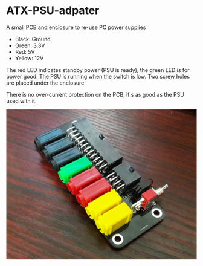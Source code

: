 # ATX-PSU-adpater
A small PCB and enclosure to re-use PC power supplies

- Black: Ground
- Green: 3.3V
- Red: 5V
- Yellow: 12V

The red LED indicates standby power (PSU is ready), the green LED is for power good. The PSU is running when the switch is low.
Two screw holes are placed under the enclosure.

There is no over-current protection on the PCB, it's as good as the PSU used with it.

![PCB](Pictures/PCB_1.jpg?raw=true)
